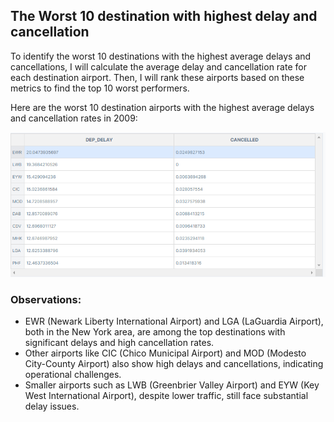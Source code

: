 ## The Worst 10 destination with highest delay and cancellation

To identify the worst 10 destinations with the highest average delays and cancellations, I will calculate the average delay and 
cancellation rate for each destination airport. Then, I will rank these airports based on these metrics to find the top 10 worst 
performers.

Here are the worst 10 destination airports with the highest average delays and cancellation rates in 2009:

![testing](https://github.com/nurulhuda09/Project-1/blob/master/worstdestination.png)

### Observations:
- EWR (Newark Liberty International Airport) and LGA (LaGuardia Airport), both in the New York area, are among the top destinations with significant delays and high cancellation rates.
- Other airports like CIC (Chico Municipal Airport) and MOD (Modesto City-County Airport) also show high delays and cancellations, indicating operational challenges.
- Smaller airports such as LWB (Greenbrier Valley Airport) and EYW (Key West International Airport), despite lower traffic, still face substantial delay issues.

